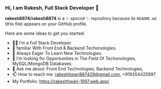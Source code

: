 ### Hi, I am Rakesh, Full Stack Developer 👋


**rakesh8874/rakesh8874** is a ✨ _special_ ✨ repository because its `README.md` (this file) appears on your GitHub profile.

Here are some ideas to get you started:

- 🧑‍💻 I’m a Full Stack Developer
- 🌱 familiar With Front End & Backend Techonologies.
- 👯 Always Eager To Learn New Technologies.
- 🤔 I’m looking for Opportunities in The Field Of Techonologies, MySQL/MongoDB Databases. 
- 💬 Ask me about: Front End Technologies, Backend Technologies, 
- 📫 How to reach me: rakeshtiwari887429@gmail.com, +919354425997
-  My Portfolio: https://rakeshtiwari-1997.web.app/

